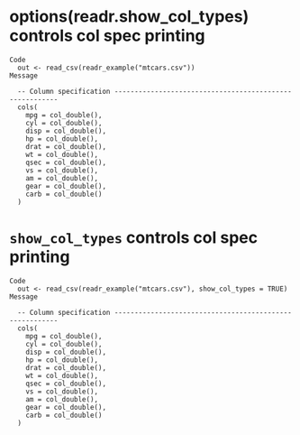 # options(readr.show_col_types) controls col spec printing

    Code
      out <- read_csv(readr_example("mtcars.csv"))
    Message
      
      -- Column specification --------------------------------------------------------
      cols(
        mpg = col_double(),
        cyl = col_double(),
        disp = col_double(),
        hp = col_double(),
        drat = col_double(),
        wt = col_double(),
        qsec = col_double(),
        vs = col_double(),
        am = col_double(),
        gear = col_double(),
        carb = col_double()
      )

# `show_col_types` controls col spec printing

    Code
      out <- read_csv(readr_example("mtcars.csv"), show_col_types = TRUE)
    Message
      
      -- Column specification --------------------------------------------------------
      cols(
        mpg = col_double(),
        cyl = col_double(),
        disp = col_double(),
        hp = col_double(),
        drat = col_double(),
        wt = col_double(),
        qsec = col_double(),
        vs = col_double(),
        am = col_double(),
        gear = col_double(),
        carb = col_double()
      )

